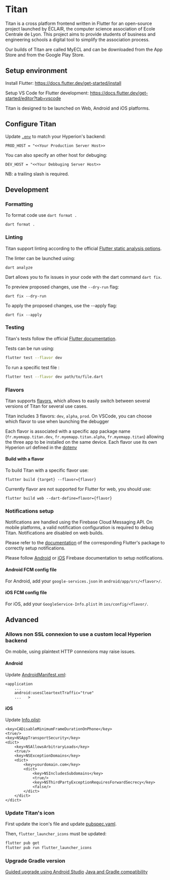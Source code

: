 # Titan

Titan is a cross platform frontend written in Flutter for an open-source project launched by ÉCLAIR, the computer science association of Ecole Centrale de Lyon. This project aims to provide students of business and engineering schools a digital tool to simplify the association process.

Our builds of Titan are called MyECL and can be downloaded from the App Store and from the Google Play Store.

## Setup environment

Install Flutter:
https://docs.flutter.dev/get-started/install

Setup VS Code for Flutter development:
https://docs.flutter.dev/get-started/editor?tab=vscode

Titan is designed to be launched on Web, Android and iOS platforms.

## Configure Titan

Update [`.env`](.env) to match your Hyperion's backend:

`PROD_HOST = "<<Your Production Server Host>>`

You can also specify an other host for debuging:

`DEV_HOST = "<<Your Debbuging Server Host>>`

NB: a trailing slash is required.

## Development

### Formatting

To format code use `dart format .`

```
dart format .
```

### Linting

Titan support linting according to the official [Flutter static analysis options](https://dart.dev/guides/language/analysis-options).

The linter can be launched using:

```
dart analyze
```

Dart allows you to fix issues in your code with the dart command `dart fix`.

To preview proposed changes, use the `--dry-run` flag:

```
dart fix --dry-run
```

To apply the proposed changes, use the --apply flag:

```
dart fix --apply
```

### Testing

Titan's tests follow the official [Flutter documentation](https://docs.flutter.dev/testing).

Tests can be run using:

```bash
flutter test --flavor dev
```

To run a specific test file :

```bash
flutter test --flavor dev path/to/file.dart
```

### Flavors

Titan supports [flavors](https://docs.flutter.dev/deployment/flavors), which allows to easily switch between several versions of Titan for several use cases.

Titan includes 3 flavors: `dev`, `alpha`, `prod`. On VSCode, you can choose which flavor to use when launching the debugger

Each flavor is associated with a specific app package name (`fr.myemapp.titan.dev`, `fr.myemapp.titan.alpha`, `fr.myemapp.titan`) allowing the three app to be installed on the same device. Each flavor use its own Hyperion url defined in the [dotenv](/.env)

#### Build with a flavor

To build Titan with a specific flavor use:

```
flutter build {target} --flavor={flavor}
```

Currently flavor are not supported for Flutter for web, you should use:

```
flutter build web --dart-define=flavor={flavor}
```

### Notifications setup

Notifications are handled using the Firebase Cloud Messaging API. On mobile platforms, a valid notification configuration is required to debug Titan. Notifications are disabled on web builds.

Please refer to the [documentation](https://pub.dev/packages/firebase_messaging) of the corresponding Flutter's package to correctly setup notifications.

Please follow [Android](https://firebase.google.com/docs/cloud-messaging/android/client) or [iOS](https://firebase.google.com/docs/cloud-messaging/ios/client) Firebase documentation to setup notifications.

#### Android FCM config file

For Android, add your `google-services.json` in `android/app/src/<flavor>/`.

#### iOS FCM config file

For iOS, add your `GoogleService-Info.plist` in `ios/config/<flavor/`.

## Advanced

### Allows non SSL connexion to use a custom local Hyperion backend

On mobile, using plaintext HTTP connexions may raise issues.

#### Android

Update [AndroidManifest.xml](./android/app/src/debug/AndroidManifest.xml):

```
<application
    ...
    android:usesCleartextTraffic="true"
    ...   >
```

#### iOS

Update [Info.plist](ios/Runner/Info.plist):

```
<key>CADisableMinimumFrameDurationOnPhone</key>
<true/>
<key>NSAppTransportSecurity</key>
<dict>
	<key>NSAllowsArbitraryLoads</key>
	<true/>
	<key>NSExceptionDomains</key>
	<dict>
		<key>yourdomain.com</key>
		<dict>
			<key>NSIncludesSubdomains</key>
			<true/>
			<key>NSThirdPartyExceptionRequiresForwardSecrecy</key>
			<false/>
		</dict>
	</dict>
</dict>
```

### Update Titan's icon

First update the icon's file and update [pubspec.yaml](./pubspec.yaml).

Then, `flutter_launcher_icons` must be updated:

```bash
flutter pub get
flutter pub run flutter_launcher_icons
```

### Upgrade Gradle version

[Guided upgrade using Android Studio](https://docs.flutter.dev/release/breaking-changes/android-java-gradle-migration-guide#solution-1-guided-fix-using-android-studio)
[Java and Gradle compatibility](https://docs.gradle.org/current/userguide/compatibility.html)
